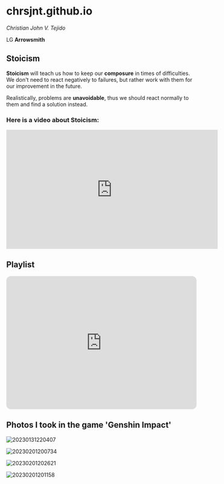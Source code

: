 # **chrsjnt.github.io**

*Christian John V. Tejido*

LG **Arrowsmith**

## **Stoicism**

**Stoicism** will teach us how to keep our **composure** in times of difficulties. We don't need to react negatively to failures, but rather work with them for our improvement in the future.

Realistically, problems are **unavoidable**, thus we should react normally to them and find a solution instead.

### **Here is a video about Stoicism:**

<iframe width="560" height="315" src="https://www.youtube.com/embed/EFkyxzJtiv4" title="YouTube video player" frameborder="0" allow="accelerometer; autoplay; clipboard-write; encrypted-media; gyroscope; picture-in-picture; web-share" allowfullscreen></iframe>

## **Playlist**

<iframe style="border-radius:12px" src="https://open.spotify.com/embed/playlist/0SBbDSbaPhmqA374W89EBw?utm_source=generator" width="100%" height="352" frameBorder="0" allowfullscreen="" allow="autoplay; clipboard-write; encrypted-media; fullscreen; picture-in-picture" loading="lazy"></iframe>

## Photos I took in the game 'Genshin Impact'

![20230131220407](https://user-images.githubusercontent.com/122881597/218114904-d21af728-39fa-4090-89a1-fe64bd2bab10.png)

![20230201200734](https://user-images.githubusercontent.com/122881597/218115178-f2b959d2-7ee1-413d-a938-427e37600dc6.png)

![20230201202621](https://user-images.githubusercontent.com/122881597/218115292-f9c27725-2b22-40fd-8a83-bf857f5c66e9.png)

![20230201201158](https://user-images.githubusercontent.com/122881597/218115360-3effb189-7466-4f5a-84e8-ea12dd8d3f48.png)
